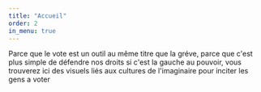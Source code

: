 ```yaml
---
title: "Accueil"
order: 2
in_menu: true
---
```

Parce que le vote est un outil au même titre que la gréve, parce que c'est plus simple de défendre nos droits si c'est la gauche au pouvoir, vous trouverez ici des visuels liés aux cultures de l'imaginaire pour inciter les gens a voter 